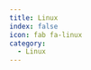 ```yaml
---
title: Linux
index: false
icon: fab fa-linux
category:
  - Linux
---
```


<div class="catalog-display-container">
  <Catalog hideHeading />
</div>